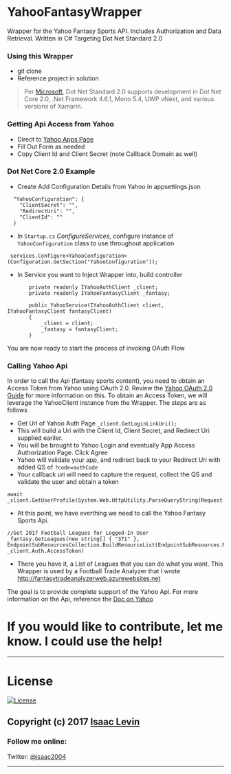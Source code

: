 # YahooFantasyWrapper

Wrapper for the Yahoo Fantasy Sports API. Includes Authorization and Data Retrieval. Written in C# Targeting Dot Net Standard 2.0




### Using this Wrapper
- git clone
- Reference project in solution

> Per [Microsoft](https://docs.microsoft.com/dotnet/standard/net-standard), Dot Net Standard 2.0 supports development in Dot Net Core 2.0, .Net Framework 4.6.1, Mono 5.4, UWP vNext, and various versions of Xamarin. 

### Getting Api Access from Yahoo
- Direct to [Yahoo Apps Page](https://developer.yahoo.com/apps/)
- Fill Out Form as needed
- Copy Client Id and Client Secret (note Callback Domain as well)

### Dot Net Core 2.0 Example
- Create Add Configuration Details from Yahoo in appsettings.json
````
  "YahooConfiguration": {
    "ClientSecret": "",
    "RedirectUri": "",
    "ClientId": ""
  }  
````
- In `Startup.cs` *ConfigureServices*, configure instance of `YahooConfiguration` class to use throughout application

````
 services.Configure<YahooConfiguration>(Configuration.GetSection("YahooConfiguration"));
 ````
 
 - In Service you want to Inject Wrapper into, build controller
 
 ````
        private readonly IYahooAuthClient _client;
        private readonly IYahooFantasyClient _fantasy;

        public YahooService(IYahooAuthClient client, IYahooFantasyClient fantasyClient)
        {
            _client = client;
            _fantasy = fantasyClient;
        }
 ````
 
 You are now ready to start the process of invoking OAuth Flow
 
 ### Calling Yahoo Api
 
 In order to call the Api (fantasy sports content), you need to obtain an Access Token from Yahoo using OAuth 2.0. Review the [Yahoo OAuth 2.0 Guide](https://developer.yahoo.com/oauth2/guide/) for more information on this. To obtain an Access Token, we will leverage the YahooClient instance from the Wrapper. The steps are as follows
 
 - Get Url of Yahoo Auth Page
 `_client.GetLoginLinkUri();`
 - This will build a Uri with the Client Id, Client Secret, and Redirect Uri supplied eariler.
 - You will be brought to Yahoo Login and eventually App Access Authorization Page. Click Agree
 - Yahoo will validate your app, and redirect back to your Redirect Uri with added QS of `?code=authCode`
 - Your callback uri will need to capture the request, collect the QS and validate the user and obtain a token
 
 ````
 await _client.GetUserProfile(System.Web.HttpUtility.ParseQueryString(Request.QueryString.Value));
 ````
 - At this point, we have everthing we need to call the Yahoo Fantasy Sports Api. 
 ````
 //Get 2017 Football Leagues for Logged-In User
_fantasy.GetLeagues(new string[] { "371" }, EndpointSubResourcesCollection.BuildResourceList(EndpointSubResources.MetaData), _client.Auth.AccessToken)
 ````
 - There you have it, a List of Leagues that you can do what you want. This Wrapper is used by a Football Trade Analyzer that I wrote
 http://fantasytradeanalyzerweb.azurewebsites.net
 
 
 The goal is to provide complete support of the Yahoo Api. For more information on the Api, reference the [Doc on Yahoo](https://developer.yahoo.com/fantasysports/guide/)
 
 # If you would like to contribute, let me know. I could use the help!
 
 ----

# License

[![License](https://img.shields.io/badge/License-Apache%202.0-blue.svg)](https://opensource.org/licenses/Apache-2.0)

Copyright (c) 2017 [Isaac Levin](https://github.com/isaac2004)
----
 
 ### Follow me online:

Twitter: [@isaac2004](http://twitter.com/isaac2004)

----
 
 
